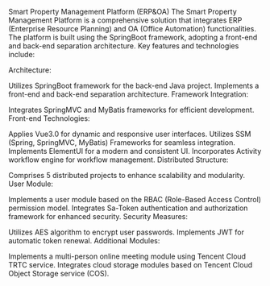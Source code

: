 Smart Property Management Platform (ERP&OA)
The Smart Property Management Platform is a comprehensive solution that integrates ERP (Enterprise Resource Planning) and OA (Office Automation) functionalities. The platform is built using the SpringBoot framework, adopting a front-end and back-end separation architecture. Key features and technologies include:

Architecture:

Utilizes SpringBoot framework for the back-end Java project.
Implements a front-end and back-end separation architecture.
Framework Integration:

Integrates SpringMVC and MyBatis frameworks for efficient development.
Front-end Technologies:

Applies Vue3.0 for dynamic and responsive user interfaces.
Utilizes SSM (Spring, SpringMVC, MyBatis) Frameworks for seamless integration.
Implements ElementUI for a modern and consistent UI.
Incorporates Activity workflow engine for workflow management.
Distributed Structure:

Comprises 5 distributed projects to enhance scalability and modularity.
User Module:

Implements a user module based on the RBAC (Role-Based Access Control) permission model.
Integrates Sa-Token authentication and authorization framework for enhanced security.
Security Measures:

Utilizes AES algorithm to encrypt user passwords.
Implements JWT for automatic token renewal.
Additional Modules:

Implements a multi-person online meeting module using Tencent Cloud TRTC service.
Integrates cloud storage modules based on Tencent Cloud Object Storage service (COS).
